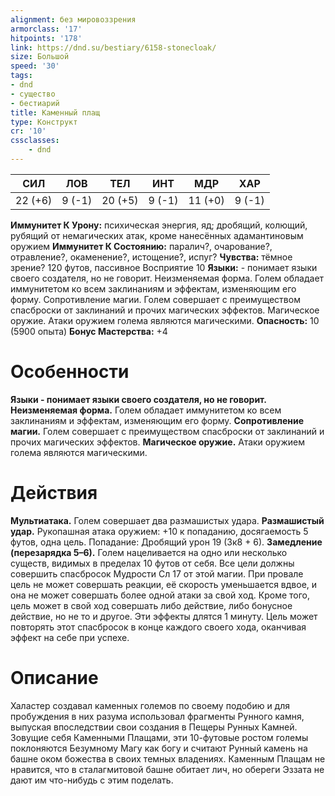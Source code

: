 ```yaml
---
alignment: без мировоззрения
armorclass: '17'
hitpoints: '178'
link: https://dnd.su/bestiary/6158-stonecloak/
size: Большой
speed: '30'
tags:
- dnd
- существо
- бестиарий
title: Каменный плащ
type: Конструкт
cr: '10'
cssclasses:
    - dnd
---
```



| СИЛ | ЛОВ | ТЕЛ | ИНТ | МДР | ХАР |
|---|---|---|---|---|---|
| 22 (+6) | 9 (-1) | 20 (+5) | 9 (-1) | 11 (+0) | 9 (-1) |
**Иммунитет К Урону:** психическая энергия, яд; дробящий, колющий, рубящий от немагических атак, кроме нанесённых адамантиновым оружием
**Иммунитет К Состоянию:** паралич?, очарование?, отравление?, окаменение?, истощение?, испуг?
**Чувства:** тёмное зрение? 120 футов, пассивное Восприятие 10
**Языки:** - понимает языки своего создателя, но не говорит.
Неизменяемая форма. Голем обладает иммунитетом ко всем заклинаниям и эффектам, изменяющим его форму.
Сопротивление магии. Голем совершает с преимуществом спасброски от заклинаний и прочих магических эффектов.
Магическое оружие. Атаки оружием голема являются магическими.
**Опасность:** 10 (5900 опыта)
**Бонус Мастерства:** +4


# Особенности
**Языки - понимает языки своего создателя, но не говорит.** 
**Неизменяемая форма.** Голем обладает иммунитетом ко всем заклинаниям и эффектам, изменяющим его форму.
**Сопротивление магии.** Голем совершает с преимуществом спасброски от заклинаний и прочих магических эффектов.
**Магическое оружие.** Атаки оружием голема являются магическими.


# Действия
**Мультиатака.** Голем совершает два размашистых удара.
**Размашистый удар.** Рукопашная атака оружием: +10 к попаданию, досягаемость 5 футов, одна цель. Попадание: Дробящий урон 19 (3к8 + 6).
**Замедление (перезарядка 5–6).** Голем нацеливается на одно или несколько существ, видимых в пределах 10 футов от себя. Все цели должны совершить спасбросок Мудрости Сл 17 от этой магии. При провале цель не может совершать реакции, её скорость уменьшается вдвое, и она не может совершать более одной атаки за свой ход. Кроме того, цель может в свой ход совершать либо действие, либо бонусное действие, но не то и другое. Эти эффекты длятся 1 минуту. Цель может повторять этот спасбросок в конце каждого своего хода, оканчивая эффект на себе при успехе.


# Описание
Халастер создавал каменных големов по своему подобию и для пробуждения в них разума использовал фрагменты Рунного камня, выпуская впоследствии свои создания в Пещеры Рунных Камней. Зовущие себя Каменными Плащами, эти 10-футовые ростом големы поклоняются Безумному Магу как богу и считают Рунный камень на башне оком божества в своих темных владениях. Каменным Плащам не нравится, что в сталагмитовой башне обитает лич, но обереги Эззата не дают им что-нибудь с этим поделать.
